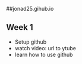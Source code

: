 ##jonad25.gihub.io

## Week 1
- Setup github
- watch video: url to ytube 
- learn how to use github
